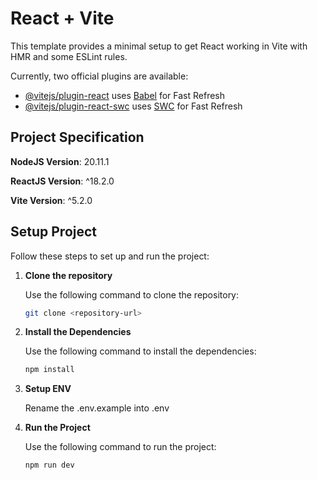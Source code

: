 # React + Vite

This template provides a minimal setup to get React working in Vite with HMR and some ESLint rules.

Currently, two official plugins are available:

- [@vitejs/plugin-react](https://github.com/vitejs/vite-plugin-react/blob/main/packages/plugin-react/README.md) uses [Babel](https://babeljs.io/) for Fast Refresh
- [@vitejs/plugin-react-swc](https://github.com/vitejs/vite-plugin-react-swc) uses [SWC](https://swc.rs/) for Fast Refresh

## Project Specification

**NodeJS Version**: 20.11.1

**ReactJS Version**: ^18.2.0

**Vite Version**: ^5.2.0

## Setup Project

Follow these steps to set up and run the project:

1. **Clone the repository**

   Use the following command to clone the repository:

   ```bash
   git clone <repository-url>

2. **Install the Dependencies**

   Use the following command to install the dependencies:

   ```bash
   npm install

3. **Setup ENV**

   Rename the .env.example into .env

4. **Run the Project**

   Use the following command to run the project:

   ```bash
   npm run dev
